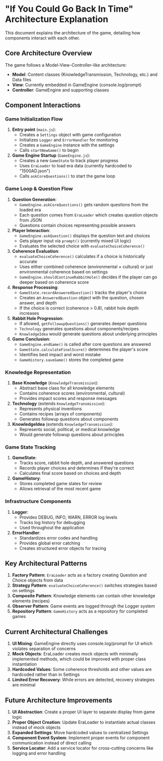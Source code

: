# "If You Could Go Back In Time" Architecture Explanation

This document explains the architecture of the game, detailing how components interact with each other.

## Core Architecture Overview

The game follows a Model-View-Controller-like architecture:

- **Model**: Content classes (KnowledgeTransmission, Technology, etc.) and Data files
- **View**: Currently embedded in GameEngine (console.log/prompt)
- **Controller**: GameEngine and supporting classes

## Component Interactions

### Game Initialization Flow

1. **Entry point** (`main.js`):
   - Creates a `Settings` object with game configuration
   - Initializes `Logger` and `ErrorHandler` for monitoring
   - Creates a `GameEngine` instance with the settings
   - Calls `startNewGame()` to begin
2. **Game Engine Startup** (`GameEngine.js`):
   - Creates a new `GameState` to track player progress
   - Uses `EraLoader` to load era data (currently hardcoded to "1500AD.json")
   - Calls `askCoreQuestions()` to start the game loop

### Game Loop & Question Flow

1. **Question Generation**:
   - `GameEngine.askCoreQuestions()` gets random questions from the loaded era
   - Each question comes from `EraLoader` which creates question objects from JSON
   - Questions contain choices representing possible answers
2. **Player Interaction**:
   - `GameEngine.askQuestion()` displays the question text and choices
   - Gets player input via `prompt()` (currently mixed UI logic)
   - Evaluates the selected choice with `evaluateChoiceCoherence()`
3. **Coherence Evaluation**:
   - `evaluateChoiceCoherence()` calculates if a choice is historically accurate
   - Uses either combined coherence (environmental × cultural) or just environmental coherence based on settings
   - `GameEngine.shouldContinueRabbitHole()` decides if the player can go deeper based on coherence score
4. **Response Processing**:
   - `GameState.recordAnsweredQuestion()` tracks the player's choice
   - Creates an `AnsweredQuestion` object with the question, chosen answer, and depth
   - If the choice is correct (coherence > 0.8), rabbit hole depth increases
5. **Rabbit Hole Progression**:
   - If allowed, `getFollowupQuestions()` generates deeper questions
   - `Technology` generates questions about components/recipes
   - `KnowledgeIdea` would generate questions about underlying principles
6. **Game Conclusion**:
   - `GameEngine.endGame()` is called after core questions are answered
   - `GameState.calculateFinalScore()` determines the player's score
   - Identifies best impact and worst mistake
   - `GameHistory.saveGame()` stores the completed game

### Knowledge Representation

1. **Base Knowledge** (`KnowledgeTransmission`):
   - Abstract base class for all knowledge elements
   - Contains coherence scores (environmental, cultural)
   - Provides impact scores and response messages
2. **Technology** (extends `KnowledgeTransmission`):
   - Represents physical inventions
   - Contains recipes (arrays of components)
   - Generates followup questions about components
3. **KnowledgeIdea** (extends `KnowledgeTransmission`):
   - Represents social, political, or medical knowledge
   - Would generate followup questions about principles

### Game State Tracking

1. **GameState**:
   - Tracks score, rabbit hole depth, and answered questions
   - Records player choices and determines if they're correct
   - Calculates final score based on choices and depth
2. **GameHistory**:
   - Stores completed game states for review
   - Allows retrieval of the most recent game

### Infrastructure Components

1. **Logger**:
   - Provides DEBUG, INFO, WARN, ERROR log levels
   - Tracks log history for debugging
   - Used throughout the application
2. **ErrorHandler**:
   - Standardizes error codes and handling
   - Provides global error catching
   - Creates structured error objects for tracing

## Key Architectural Patterns

1. **Factory Pattern**: `EraLoader` acts as a factory creating Question and Choice objects from data
2. **Strategy Pattern**: `evaluateChoiceCoherence()` switches strategies based on settings
3. **Composite Pattern**: Knowledge elements can contain other knowledge elements (recipes)
4. **Observer Pattern**: Game events are logged through the Logger system
5. **Repository Pattern**: `GameHistory` acts as a repository for completed games

## Current Architectural Challenges

1. **UI Mixing**: GameEngine directly uses console.log/prompt for UI which violates separation of concerns
2. **Mock Objects**: EraLoader creates mock objects with minimally implemented methods, which could be improved with proper class instantiation
3. **Hardcoded Values**: Some coherence thresholds and other values are hardcoded rather than in Settings
4. **Limited Error Recovery**: While errors are detected, recovery strategies are minimal

## Future Architecture Improvements

1. **UI Abstraction**: Create a proper UI layer to separate display from game logic
2. **Proper Object Creation**: Update EraLoader to instantiate actual classes instead of mock objects
3. **Expanded Settings**: Move hardcoded values to centralized Settings
4. **Component Event System**: Implement proper events for component communication instead of direct calling
5. **Service Locator**: Add a service locator for cross-cutting concerns like logging and error handling
